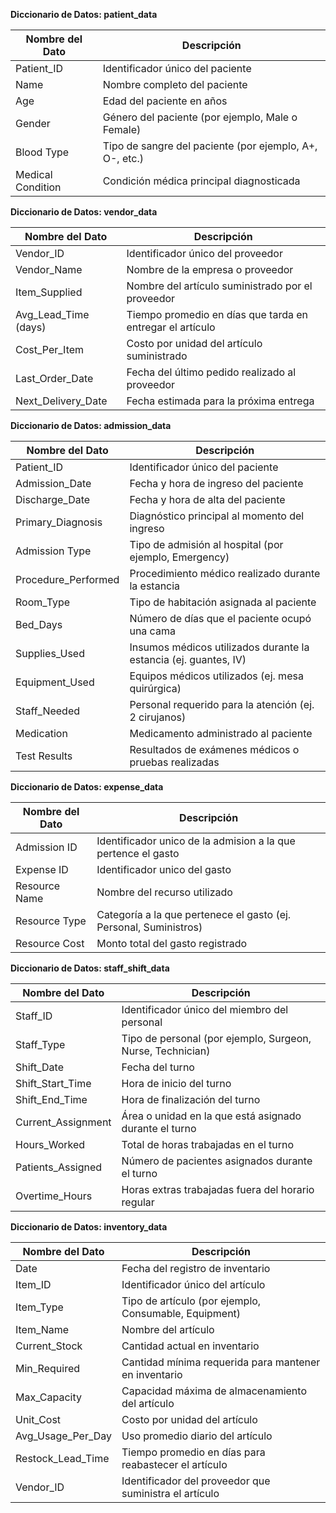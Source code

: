 **Diccionario de Datos: patient_data**

| Nombre del Dato     | Descripción                                                |
|---------------------|------------------------------------------------------------|
| Patient_ID          | Identificador único del paciente                           |
| Name                | Nombre completo del paciente                               |
| Age                 | Edad del paciente en años                                  |
| Gender              | Género del paciente (por ejemplo, Male o Female)           |
| Blood Type          | Tipo de sangre del paciente (por ejemplo, A+, O-, etc.)    |
| Medical Condition   | Condición médica principal diagnosticada                   |

**Diccionario de Datos: vendor_data**

| Nombre del Dato         | Descripción                                                    |
|-------------------------|----------------------------------------------------------------|
| Vendor_ID               | Identificador único del proveedor                              |
| Vendor_Name             | Nombre de la empresa o proveedor                               |
| Item_Supplied           | Nombre del artículo suministrado por el proveedor              |
| Avg_Lead_Time (days)    | Tiempo promedio en días que tarda en entregar el artículo      |
| Cost_Per_Item           | Costo por unidad del artículo suministrado                     |
| Last_Order_Date         | Fecha del último pedido realizado al proveedor                 |
| Next_Delivery_Date      | Fecha estimada para la próxima entrega                         |

**Diccionario de Datos: admission_data**

| Nombre del Dato        | Descripción                                                        |
|------------------------|--------------------------------------------------------------------|
| Patient_ID             | Identificador único del paciente                                   |
| Admission_Date         | Fecha y hora de ingreso del paciente                               |
| Discharge_Date         | Fecha y hora de alta del paciente                                  |
| Primary_Diagnosis      | Diagnóstico principal al momento del ingreso                       |
| Admission Type         | Tipo de admisión al hospital (por ejemplo, Emergency)              |
| Procedure_Performed    | Procedimiento médico realizado durante la estancia                 |
| Room_Type              | Tipo de habitación asignada al paciente                            |
| Bed_Days               | Número de días que el paciente ocupó una cama                      |
| Supplies_Used          | Insumos médicos utilizados durante la estancia (ej. guantes, IV)   |
| Equipment_Used         | Equipos médicos utilizados (ej. mesa quirúrgica)                   |
| Staff_Needed           | Personal requerido para la atención (ej. 2 cirujanos)              |
| Medication             | Medicamento administrado al paciente                               |
| Test Results           | Resultados de exámenes médicos o pruebas realizadas                |

**Diccionario de Datos: expense_data**

| Nombre del Dato     | Descripción                                                    |
|---------------------|----------------------------------------------------------------|
| Admission ID        | Identificador unico de la admision a la que pertence el gasto  |
| Expense ID          | Identificador unico del gasto                                  |
| Resource Name       | Nombre del recurso utilizado                                   |
| Resource Type       | Categoría a la que pertenece el gasto (ej. Personal, Suministros) |
| Resource Cost       | Monto total del gasto registrado                               |

**Diccionario de Datos: staff_shift_data**

| Nombre del Dato       | Descripción                                                        |
|-----------------------|--------------------------------------------------------------------|
| Staff_ID              | Identificador único del miembro del personal                       |
| Staff_Type            | Tipo de personal (por ejemplo, Surgeon, Nurse, Technician)        |
| Shift_Date            | Fecha del turno                                                     |
| Shift_Start_Time      | Hora de inicio del turno                                           |
| Shift_End_Time        | Hora de finalización del turno                                     |
| Current_Assignment    | Área o unidad en la que está asignado durante el turno             |
| Hours_Worked          | Total de horas trabajadas en el turno                              |
| Patients_Assigned     | Número de pacientes asignados durante el turno                     |
| Overtime_Hours        | Horas extras trabajadas fuera del horario regular                  |

**Diccionario de Datos: inventory_data**

| Nombre del Dato        | Descripción                                                        |
|------------------------|--------------------------------------------------------------------|
| Date                   | Fecha del registro de inventario                                   |
| Item_ID                | Identificador único del artículo                                   |
| Item_Type              | Tipo de artículo (por ejemplo, Consumable, Equipment)             |
| Item_Name              | Nombre del artículo                                                |
| Current_Stock          | Cantidad actual en inventario                                     |
| Min_Required           | Cantidad mínima requerida para mantener en inventario             |
| Max_Capacity           | Capacidad máxima de almacenamiento del artículo                   |
| Unit_Cost              | Costo por unidad del artículo                                      |
| Avg_Usage_Per_Day      | Uso promedio diario del artículo                                  |
| Restock_Lead_Time      | Tiempo promedio en días para reabastecer el artículo              |
| Vendor_ID              | Identificador del proveedor que suministra el artículo            |
